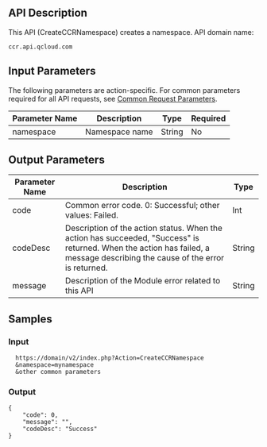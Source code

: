## API Description
This API (CreateCCRNamespace) creates a namespace.
API domain name:

````
ccr.api.qcloud.com
````

## Input Parameters
The following parameters are action-specific. For common parameters required for all API requests, see [Common Request Parameters](https://intl.cloud.tencent.com/document/api/457/9463).

| Parameter Name | Description | Type | Required |
|---------|---------|---------|---------|
| namespace | Namespace name | String | No |


## Output Parameters

| Parameter Name | Description | Type |
|---------|---------|---------|
| code | Common error code. 0: Successful; other values: Failed. | Int |
| codeDesc | Description of the action status. When the action has succeeded, "Success" is returned. When the action has failed, a message describing the cause of the error is returned. | String |
| message | Description of the Module error related to this API| String |


## Samples
### Input

```
  https://domain/v2/index.php?Action=CreateCCRNamespace
  &namespace=mynamespace
  &other common parameters
```
### Output

```
{
	"code": 0,
	"message": "", 
	"codeDesc": "Success"
}

```